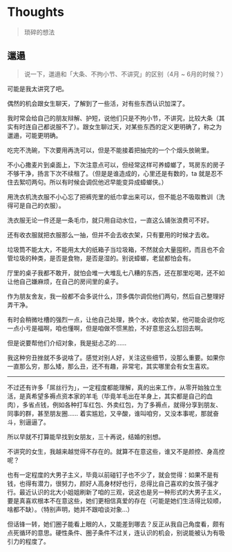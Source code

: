 # Thoughts

> 琐碎的想法

## 邋遢

> 说一下，邋遢和「大条、不拘小节、不讲究」的区别（4月 ~ 6月的时候？）

可能是我太讲究了吧。

偶然的机会跟女生聊天，了解到了一些活，对有些东西认识加深了。

我时常会给自己的朋友辩解、护短，说他们只是不拘小节，不讲究，比较大条（其实有时连自己都说服不了）。跟女生聊过天，对某些东西的定义更明确了，称之为邋遢，可能更明确。

吃完不洗碗，下次要用再洗可以，但是不能接着把抽完的一个个烟头放碗里。

不小心撒麦片到桌面上，下次注意点可以，但经常这样可养蟑螂了，骂房东的房子不够干净，扬言下次不续租了。（但是是谁造成的，心里还是有数的，ta 就是忍不住去絮叨两句。所以有时候会调侃他迟早能变异成蟑螂侠。）

用洗衣机洗衣服不小心忘了把裤兜里的纸巾拿出来可以，但不能总不吸取教训（洗得可是自己的衣服）。

洗衣服无论一件还是一条毛巾，就只用自动水位，一直这么铺张浪费可不好。

还有收衣服就把衣服那么一抽，但并不会去收衣架，只有要用的时候才去收。

垃圾筒不能太大，不能用太大的纸箱子当垃圾箱，不然就会大量囤积，而且也不会管垃圾的种类，是否是食物，是否是湿的。别说蟑螂，老鼠都怕会有。

厅里的桌子我都不敢开，就怕会堆一大堆乱七八糟的东西，还在那里吃喝，还不如让他自己嫌麻烦，在自己的房间里的桌子。

作为朋友舍友，我一般都不会多说什么，顶多偶尔调侃他们两句，然后自己整理好弄干净。

有时会稍微吐槽的强烈一点，让他自己处理，换个水，收拾衣架，他可能会说你吃一点小亏是福啊，咱也懂啊，但是咱做不惯黑脸，不好意思这么怼回去啊。

但是说要帮他们介绍对象，我是挺忐忑的……

我这种穷丑挫就不多说啥了。感觉对别人好，关注这些细节，没那么重要。如果你一直那么穷，那么矮，那么丑，还不有趣，非常宅，其实哪里会有女生喜欢。

---

不过还有许多「屌丝行为」，一定程度都能理解，真的出来工作，从零开始独立生活，是真希望多褥点资本家的羊毛（毕竟羊毛出在羊身上，其实都是自己的血肉），多省点钱，例如各种打车红包、外卖红包，为了多褥点，就得分享到朋友、同事的群，甚至朋友圈…… 着实尴尬，又辛酸，谁叫咱穷，又没本事呢，那就奋斗，别逼逼了。

所以早就不打算能早找到女朋友，三十再说，结婚的别想。

不讲究的女生，我越来越觉得不存在的。就算不在意这些，谁又不是颜控、身高控呢？

也有一定程度的大男子主义，毕竟以前碰钉子也不少了，就会觉得：如果不是有钱，也得有潜力，很努力，颜好人高身材好也行，总得比自己喜欢的女孩子强才行。最近认识的北大小姐姐刷新了咱的三观，说这也是另一种形式的大男子主义，要是真喜欢根本不在意这些，她们更相信真爱的存在（可能是她们生活得比较顺，啥都不缺）。（特别声明，她并不跟咱谈对象…）

但话锋一转，她们圈子能看上眼的人，又能差到哪去？反正从我自己角度看，颇有点死循环的意思。硬性条件、圈子条件不过关，连认识的机会，别说能被认为有吸引力的程度了。